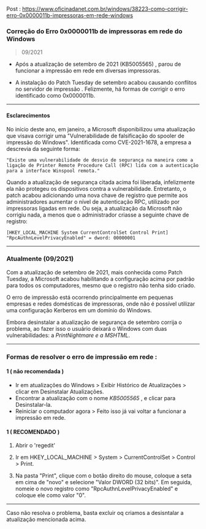 Post : https://www.oficinadanet.com.br/windows/38223-como-corrigir-erro-0x0000011b-impressoras-em-rede-windows


### Correção do Erro 0x0000011b de impressoras em rede do Windows
>09/2021


- Após a atualização de setembro de 2021 (KB5005565) , parou de funcionar a  impressão em rede em diversas
impressoras.

- A instalação do Patch Tuesday de setembro acabou causando conflitos no servidor de impressão . Felizmente, há
formas de corrigir o erro identificado como 0x0000011b.


---

#### Esclarecimentos


No início deste ano, em janeiro, a Microsoft disponibilizou uma atualização que visava corrigir uma "Vulnerabilidade de falsificação do spooler de impressão do Windows". Identificada como CVE-2021-1678, a empresa a descrevia da seguinte forma:

	"Existe uma vulnerabilidade de desvio de segurança na maneira como a ligação de Printer Remote Procedure Call (RPC) lida com a autenticação para a interface Winspool remota."

Quando a atualização de segurança citada acima foi liberada, infelizmente ela não protegeu os dispositivos contra a vulnerabilidade. Entretanto, o patch acabou adicionando uma nova chave de registro que permite aos administradores aumentar o nível de autenticação RPC, utilizado por impressoras ligadas em rede. Ou seja, a atualização da Microsoft não corrigiu nada, a menos que o administrador criasse a seguinte chave de registro:

``
[HKEY_LOCAL_MACHINE System CurrentControlSet Control Print]
"RpcAuthnLevelPrivacyEnabled" = dword: 00000001
``


---


### Atualmente (09/2021)

Com a atualização de setembro de 2021, mais conhecida como Patch Tuesday, a Microsoft acabou habilitando a configuração acima por padrão para todos os computadores, mesmo que o registro não tenha sido criado.

O erro de impressão está ocorrendo principalmente em pequenas empresas e redes domésticas de impressoras, onde não é possível utilizar uma configuração Kerberos em um domínio do Windows.

Embora desinstalar a atualização de segurança de setembro corrija o problema, ao fazer isso o usuário deixará o Windows com duas vulnerabilidades: a _PrintNightmare e a MSHTML_.



---


### Formas de resolver o erro de impressão em rede :


#### 1 ( não recomendada )

- Ir em atualizações do Windows > Exibir Histórico de Atualizações > clicar em Desinstalar Atualizações.
- Encontrar a atualização com o nome *KB5005565* , e clicar para Desinstalar-la.
- Reiniciar o computador agora > Feito isso já vai voltar a funcionar a impressão em rede.

#### 1 ( RECOMENDADO )

1. Abrir o 'regedit'

2. Ir em HKEY_LOCAL_MACHINE > System > CurrentControlSet > Control > Print.

3. Na pasta "Print", clique com o botão direito do mouse, coloque a seta em cima de "novo" e selecione "Valor DWORD (32 bits)". Em seguida, nomeie o novo registro como "RpcAuthnLevelPrivacyEnabled" e coloque ele como valor "0".

---

Caso não resolva o problema, basta excluir oq criamos a desisntalar a atualização mencionada acima.